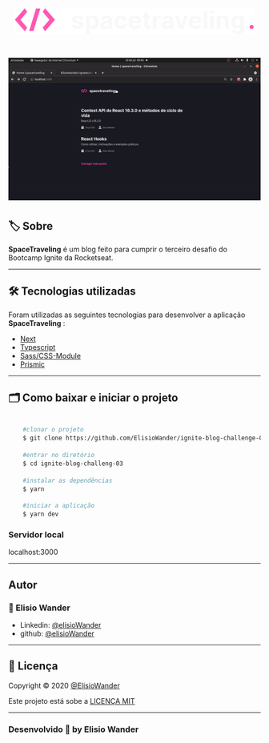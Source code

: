 <h1 align="center">
    <img src="./public/images/Logo.svg">
</h1>


<h1 align="center">
    <img src="./public/images/spaceTravelling.gif">
</h1>

## 🏷️ Sobre 
**SpaceTraveling** é um blog feito para cumprir o terceiro desafio do Bootcamp Ignite da Rocketseat.

---

## 🛠️ Tecnologias utilizadas
Foram utilizadas as seguintes tecnologias para desenvolver a aplicação **SpaceTraveling** :

- [Next](https://nextjs.org/)
- [Typescript](https://www.typescriptlang.org/)
- [Sass/CSS-Module](https://sass-lang.com/)
- [Prismic](https://prismic.io/)

---

## 🗂️ Como baixar e iniciar o projeto 

```bash

    #clonar o projeto
    $ git clone https://github.com/ElisioWander/ignite-blog-challenge-03.git

    #entrar no diretório
    $ cd ignite-blog-challeng-03

    #instalar as dependências
    $ yarn

    #iniciar a aplicação
    $ yarn dev
```
### Servidor local
localhost:3000

---

## Autor
### 👤 Elisio Wander

- Linkedin: [@elisioWander](https://www.linkedin.com/in/elisio-wander-b88b69136/)
- github: [@elisioWander](https://github.com/ElisioWander)

---
## 📝 Licença
Copyright © 2020 [@ElisioWander](https://github.com/ElisioWander/-ignews-bootcamp-ignite-rocketseat/blob/master/LICENSE)

Este projeto está sobe a [LICENÇA MIT](https://opensource.org/licenses/MIT)

---

### Desenvolvido 💜 by Elisio Wander
